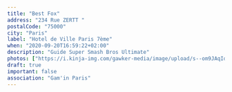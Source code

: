 ```yaml
---
title: "Best Fox"
address: "234 Rue ZERTT "
postalCode: "75000"
city: "Paris"
label: "Hotel de Ville Paris 7ème"
when: "2020-09-20T16:59:22+02:00"
description: "Guide Super Smash Bros Ultimate"
photos: ["https://i.kinja-img.com/gawker-media/image/upload/s--om9JAqId--/c_scale,f_auto,fl_progressive,q_80,w_800/yifwpaqahlja8s7o8g7m.png"]
draft: true
important: false
association: "Gam'in Paris"
---
```

